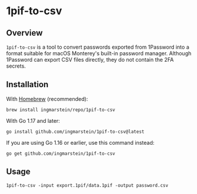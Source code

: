 # 1pif-to-csv

## Overview

`1pif-to-csv` is a tool to convert passwords exported from 1Password into a format suitable for macOS Monterey's
built-in password manager. Although 1Password can export CSV files directly, they do not contain the 2FA secrets.

## Installation

With [Homebrew](https://brew.sh) (recommended):
```shell
brew install ingmarstein/repo/1pif-to-csv
```

With Go 1.17 and later:
```shell
go install github.com/ingmarstein/1pif-to-csv@latest
```

If you are using Go 1.16 or earlier, use this command instead:
```shell
go get github.com/ingmarstein/1pif-to-csv
```

## Usage

```shell
1pif-to-csv -input export.1pif/data.1pif -output password.csv
```